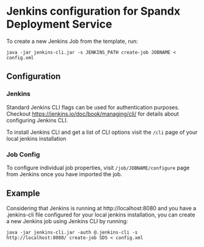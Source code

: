 # Jenkins configuration for Spandx Deployment Service

To create a new Jenkins Job from the template, run:

```
java -jar jenkins-cli.jar -s JENKINS_PATH create-job JOBNAME < config.xml
```

## Configuration

### Jenkins

Standard Jenkins CLI flags can be used for authentication purposes. Checkout https://jenkins.io/doc/book/managing/cli/ for details about configuring Jenkins CLI. 

To install Jenkins CLI and get a list of CLI options visit the `/cli` page of your local jenkins installation

### Job Config

To configure individual job properties, visit `/job/JOBNAME/configure` page from Jenkins once you have imported the job.

## Example

Considering that Jenkins is running at http://localhost:8080 and you have a .jenkins-cli file configured for your local jenkins installation, you can create a new Jenkins job using Jenkins CLI by running:

```
java -jar jenkins-cli.jar -auth @.jenkins-cli -s http://localhost:8080/ create-job SDS < config.xml
```
